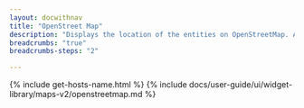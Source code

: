 ```yaml
---
layout: docwithnav
title: "OpenStreet Map"
description: "Displays the location of the entities on OpenStreetMap. Allows to choose among existing tile providers or configure own server. Some providers require additional licenses. Highly customizable via custom markers, marker tooltips, and widget actions."
breadcrumbs: "true"
breadcrumbs-steps: "2"

---
```

{% include get-hosts-name.html %}
{% include docs/user-guide/ui/widget-library/maps-v2/openstreetmap.md %}
